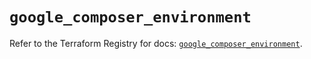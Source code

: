 # `google_composer_environment`

Refer to the Terraform Registry for docs: [`google_composer_environment`](https://registry.terraform.io/providers/hashicorp/google-beta/5.26.0/docs/resources/google_composer_environment).

